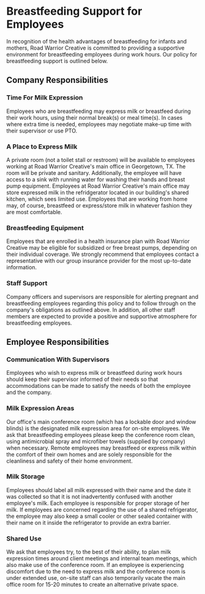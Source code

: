 # Breastfeeding Support for Employees

In recognition of the health advantages of breastfeeding for infants and mothers, Road Warrior Creative is committed to providing a supportive environment for breastfeeding employees during work hours. Our policy for breastfeeding support is outlined below.

## Company Responsibilities

### Time For Milk Expression

Employees who are breastfeeding may express milk or breastfeed during their work hours, using their normal break(s) or meal time(s). In cases where extra time is needed, employees may negotiate make-up time with their supervisor or use PTO.

### A Place to Express Milk

A private room (not a toilet stall or restroom) will be available to employees working at Road Warrior Creative's main office in Georgetown, TX. The room will be private and sanitary. Additionally, the employee will have access to a sink with running water for washing their hands and breast pump equipment. Employees at Road Warrior Creative's main office may store expressed milk in the refridgerator located in our building's shared kitchen, which sees limited use. Employees that are working from home may, of course, breastfeed or express/store milk in whatever fashion they are most comfortable.

### Breastfeeding Equipment

Employees that are enrolled in a health insurance plan with Road Warrior Creative may be eligible for subsidized or free breast pumps, depending on their individual coverage. We strongly recommend that employees contact a representative with our group insurance provider for the most up-to-date information.

### Staff Support

Company officers and supervisors are responsible for alerting pregnant and breastfeeding employees regarding this policy and to follow through on the company's obligations as outlined above. In addition, all other staff members are expected to provide a positive and supportive atmosphere for breastfeeding employees.

## Employee Responsibilities

### Communication With Supervisors

Employees who wish to express milk or breastfeed during work hours should keep their supervisor informed of their needs so that accommodations can be made to satisfy the needs of both the employee and the company.

### Milk Expression Areas

Our office's main conference room (which has a lockable door and window blinds) is the designated milk expression area for on-site employees. We ask that breastfeeding employees please keep the conference room clean, using antimicrobial spray and microfiber towels (supplied by company) when necessary. Remote employees may breastfeed or express milk within the comfort of their own homes and are solely responsible for the cleanliness and safety of their home environment.

### Milk Storage

Employees should label all milk expressed with their name and the date it was collected so that it is not inadvertently confused with another employee's milk. Each employee is responsible for proper storage of her milk. If employees are concerned regarding the use of a shared refrigerator, the employee may also keep a small cooler or other sealed container with their name on it inside the refrigerator to provide an extra barrier.

### Shared Use

We ask that employees try, to the best of their ability, to plan milk expression times around client meetings and internal team meetings, which also make use of the conference room. If an employee is experiencing discomfort due to the need to express milk and the conference room is under extended use, on-site staff can also temporarily vacate the main office room for 15-20 minutes to create an alternative private space.
